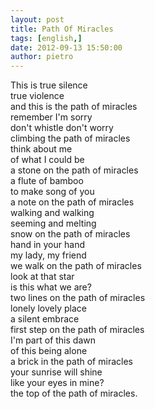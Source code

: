 ```yaml
---
layout: post
title: Path Of Miracles
tags: [english,]
date: 2012-09-13 15:50:00
author: pietro
---
```

This is true silence<br/>true violence<br/>and this is the path of miracles<br/>remember I'm sorry<br/>don't whistle don't worry<br/>climbing the path of miracles<br/>think about me<br/>of what I could be<br/>a stone on the path of miracles<br/>a flute of bamboo<br/>to make song of you<br/>a note on the path of miracles<br/>walking and walking<br/>seeming and melting<br/>snow on the path of miracles<br/>hand in your hand<br/>my lady, my friend<br/>we walk on the path of miracles<br/>look at that star<br/>is this what we are?<br/>two lines on the path of miracles<br/>lonely lovely place<br/>a silent embrace<br/>first step on the path of miracles<br/>I'm part of this dawn<br/>of this being alone<br/>a brick in the path of miracles<br/>your sunrise will shine<br/>like your eyes in mine?<br/>the top of the path of miracles.
